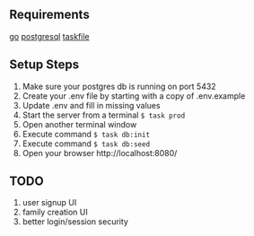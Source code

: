 ## Requirements
[go](https://go.dev/)
[postgresql](https://www.postgresql.org/)
[taskfile](https://taskfile.dev/installation)

## Setup Steps
1. Make sure your postgres db is running on port 5432
2. Create your .env file by starting with a copy of .env.example
3. Update .env and fill in missing values
3. Start the server from a terminal `$ task prod`
4. Open another terminal window
5. Execute command `$ task db:init`
6. Execute command `$ task db:seed`
7. Open your browser http://localhost:8080/

## TODO
1. user signup UI
2. family creation UI
3. better login/session security

